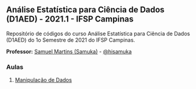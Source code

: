 ## Análise Estatística para Ciência de Dados (D1AED) - 2021.1 - IFSP Campinas
Repositório de códigos do curso Análise Estatística para Ciência de Dados (D1AED) do 1o Semestre de 2021 do IFSP Campinas.

**Professor:** [Samuel Martins (Samuka)](http://hisamuka.github.io/) - [@hisamuka](https://github.com/hisamuka)

### Aulas
1. [Manipulação de Dados](#)
